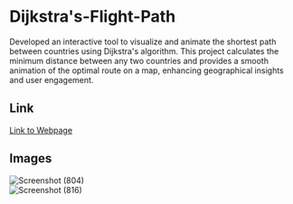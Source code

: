 # Dijkstra's-Flight-Path
Developed an interactive tool to visualize and animate the shortest path between countries using Dijkstra's algorithm. This project calculates the minimum distance between any two countries and provides a smooth animation of the optimal route on a map, enhancing geographical insights and user engagement.
## Link
[Link to Webpage](https://yashhatwargit.github.io/Dijkstras-Flight-Path/)  
## Images  
![Screenshot (804)](https://github.com/user-attachments/assets/905cb165-e98f-43bf-80b4-bd33bc1c763c)    
![Screenshot (816)](https://github.com/user-attachments/assets/52c1b83e-4ba3-480d-9b04-75c2412fdb17)


